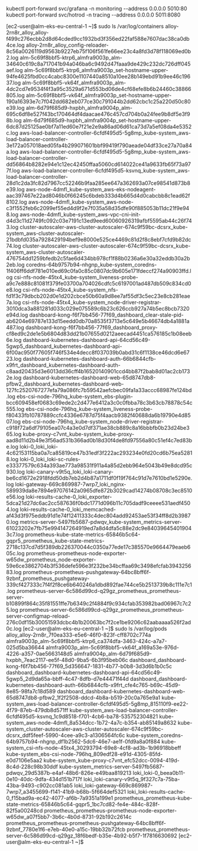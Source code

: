 kubectl port-forward svc/grafana -n monitoring --address 0.0.0.0 5010:80
kubectl port-forward svc/hotrod -n tracing --address 0.0.0.0 5011:8080



[ec2-user@alm-eks-eu-central-1 ~]$ sudo ls /var/log/containers
alloy-2rn8r_alloy_alloy-f499c276ecbb2d8d64cded9cc1932bd3f356ed22faf588e7607dac38ca0db4ce.log
alloy-2rn8r_alloy_config-reloader-8c56a0026119d9563b9227eb75f106f561fe66ee23c4a8fd3d78f118069ed0b2.log
alm-5c69f8bbf5-ktrp6_almfra9003p_alm-34640c619c8a717041b94a046ba6c9492d47faaa9de429c232dc726dff045aef.log
alm-5c69f8bbf5-ktrp6_almfra9003p_set-hostname-upper-94fe4625fbd0cc4cabc8300e1107440a8510a10ee28b149ebd91b9ee46c19637.log
alm-5c69f8bbf5-vk64f_almfra9003p_alm-4dc2cd7e9534f4f3a95c3529a671d553bd06de4cf68efe8b6b24460c38866805.log
alm-5c69f8bbf5-vk64f_almfra9003p_set-hostname-upper-190a16393e7c7f042dd682eb077ce30c791044b2dd62cbc1c25a220d50c80e39.log
alm-6d79f685d9-hxpbh_almfra9004p_alm-695c6df8e527f43bc170464df4daacae476c457cd704b0a24fee9b8df5e3f98b.log
alm-6d79f685d9-hxpbh_almfra9004p_set-hostname-upper-6dc87d25125ae0bf7a11ed60e7f21e2e9a86ad06d61ca73d7a5ef08da4e5352c.log
aws-load-balancer-controller-6cfdf495d5-5g8mp_kube-system_aws-load-balancer-controller-3e172a057018aed05fa4b299071601bbf99419f790aeade04df33ce27a70a84a.log
aws-load-balancer-controller-6cfdf495d5-5g8mp_kube-system_aws-load-balancer-controller-dd56864b8282e94e1c12ec42450ffaa5060cd614022ce41a9633fb65f73a977f.log
aws-load-balancer-controller-6cfdf495d5-ksvnq_kube-system_aws-load-balancer-controller-28d1c2da3fc82d7967cc52246b9faa285ee647a362693a07ce98541d873b8e39.log
aws-node-4dmfl_kube-system_aws-eks-nodeagent-aac397467e22ad8046b0f66245c6bdeb333d4b665d4d0cabcbb8c1ead62f8102.log
aws-node-4dmfl_kube-system_aws-node-c3f1552feb6c2099ef55ed4d9f2e7f035a58d35dfe90f885053b11dc21f9e948.log
aws-node-4dmfl_kube-system_aws-vpc-cni-init-d4d3c11d2749fc092c03e7191c13ed9eed60060926319afbf5595ab44c26f743.log
cluster-autoscaler-aws-cluster-autoscaler-674c9f59bc-dcsrx_kube-system_aws-cluster-autoscaler-21bdbfd035a7928429194bef9e8000e525ce4469c81d2f8c8ebf7cfd9b82dc74.log
cluster-autoscaler-aws-cluster-autoscaler-674c9f59bc-dcsrx_kube-system_aws-cluster-autoscaler-476754dd1259bfedb2c5fae6d434bb978cf1f88b0236a6e30a32eddb30a2b2eb.log
coredns-64b9757b94-nhgnp_kube-system_coredns-1f406ff6ddf781e010ed69c0fa0c85c0807dc9b605e171fdeccf274a90903ffd.log
csi-nfs-node-45tx4_kube-system_liveness-probe-a9c7e888c81081f379fe03700a704026cdfc5c6197001ad487db509c834cd0e8.log
csi-nfs-node-45tx4_kube-system_nfs-fd1f3c79dbcb202d0e1d202cbce50b60a9d8ee7af55df3c5ec23e8cb281eae7a.log
csi-nfs-node-45tx4_kube-system_node-driver-registrar-3010dca3a881281d033c029e075589c6b23c626ccb927a74b5ec8bcb7320e94d.log
dashboard-kong-f6f7bb456-77f69_dashboard_clear-stale-pid-ab6204e69787e133d15eedd0db70a8535f3713e5c649e5b46674db4a1881a487.log
dashboard-kong-f6f7bb456-77f69_dashboard_proxy-cf8ed9c2de1e5b6804d83dd21b07655d0212aeecad4451ca576185c1b08eeb6e.log
dashboard-kubernetes-dashboard-api-64cd56c49-5gwp5_dashboard_kubernetes-dashboard-api-6f00ac950f77605f746f534e4decc8f037039b0abd31c6f1138ce46dcd6e6723.log
dashboard-kubernetes-dashboard-auth-66b6844cfb-x9frt_dashboard_kubernetes-dashboard-auth-c8aad20435d3e6013dd36cff4b16520140901ccd4bb87f2bab8d01ac2cb1732e.log
dashboard-kubernetes-dashboard-web-65d8747db8-pfbw2_dashboard_kubernetes-dashboard-web-127fc2520767277efa79a086fc7b59542aefcbec09fa1a33accc68987fe124bd.log
ebs-csi-node-796hq_kube-system_ebs-plugin-bcc609458ef0683c69ede2c2d477e6412a3c0c0fbba78c3b63cb78878c54c555.log
ebs-csi-node-796hq_kube-system_liveness-probe-f80433fb10787889ccfc4336e6787d75f4aacb9382f40688da6b19790e4d8507.log
ebs-csi-node-796hq_kube-system_node-driver-registrar-c918f72a6df79105ea07c4a3e0d7df371ae38cb889c8a16bbbfb0b23d24be365.log
kube-proxy-c7vnt_kube-system_kube-proxy-aad8d11d2b49e3f56ad531b366ad0b18d30f4de8fd97556a80c51ef4c7ed83be.log
loki-0_loki_loki-4c62153115ba0a7ca85819ce47b31edf3f222ac293234e0fd20cd6b75ea52818.log
loki-0_loki_loki-sc-rules-e33377579c634a393ae773a98531f911a4a85d2ebb964e5043b49e8dcd95c930.log
loki-canary-v9t5q_loki_loki-canary-be6cd1672e2918fdd50db7eb2d4b87a1711df0f19f764c91d7e7610bd1e5290e.log
loki-gateway-669c869987-7wrp7_loki_nginx-589939da8e7894e97076142a0965dfe872b3029cad14274b08708c3ec8510e56.log
loki-results-cache-0_loki_exporter-5dca21d27dc6ac2cc587636f0bdc1771d096b11c705dadf9ceeee531aedf4504.log
loki-results-cache-0_loki_memcached-af43d3f975eddb91d1e74f12411333c4dec804add92453ae53f34ff8d2b39870.log
metrics-server-5497fb5687-pdwqv_kube-system_metrics-server-61023202e7fb75e994147264919ed7a8d4dfa5c88e2dc9e840396454019043c7.log
prometheus-kube-state-metrics-65846b5c64-gqpr5_prometheus_kube-state-metrics-2718c137cd7d5f389db226370044c0350a77ede17c385570e9664479eaeb605c.log
prometheus-prometheus-node-exporter-w65dw_prometheus_node-exporter-59e6ce3862704b3f536defe596e3f232be34bcffaa69c3498efcfab394325683.log
prometheus-prometheus-pushgateway-64bc8bff6f-9zbnf_prometheus_pushgateway-339cf427333c7f4f2f8ce6b640246a1dbd892fae744ce5b2513739b8c111e7c1.log
prometheus-server-6c586d99cd-q29gz_prometheus_prometheus-server-b10899f864c35f81551ffe7b6349c2f4884f9c934cfab353982bad06967c7c25.log
prometheus-server-6c586d99cd-q29gz_prometheus_prometheus-server-configmap-reload-276c0df15b30051593dcbc4b1b20063bc7f2ce1be9206c62aabaaaa526f2ad0c.log
[ec2-user@alm-eks-eu-central-1 ~]$ sudo ls /var/log/pods
alloy_alloy-2rn8r_7f0ea333-e5e6-46f0-823f-cff8702c774a
almfra9003p_alm-5c69f8bbf5-ktrp6_ca374dfa-3463-424c-a7a7-025d5ba36644
almfra9003p_alm-5c69f8bbf5-vk64f_a169a53e-976d-4226-a357-0ae5663148d5
almfra9004p_alm-6d79f685d9-hxpbh_7eac2117-ee5f-48d0-9ba5-6b3f95beb06c
dashboard_dashboard-kong-f6f7bb456-77f69_5d356647-1831-4b77-b0b8-3d3d6b1b0c5c
dashboard_dashboard-kubernetes-dashboard-api-64cd56c49-5gwp5_2d9da65a-bbff-4c47-8dfb-d7e44471f44d
dashboard_dashboard-kubernetes-dashboard-auth-66b6844cfb-x9frt_cfe4c765-b69c-45d9-8e85-98fa7c18d589
dashboard_dashboard-kubernetes-dashboard-web-65d8747db8-pfbw2_1f2f2508-ddcd-4b8a-b519-20c0a765e9a1
kube-system_aws-load-balancer-controller-6cfdf495d5-5g8mp_815110f9-ee22-4f79-87eb-479db8d571ff
kube-system_aws-load-balancer-controller-6cfdf495d5-ksvnq_1c9d8518-f701-4cb6-ba78-535752304821
kube-system_aws-node-4dmfl_8a534dcc-1b72-4a7c-b354-ab85149a8632
kube-system_cluster-autoscaler-aws-cluster-autoscaler-674c9f59bc-dcsrx_ddf5feef-5990-4cee-a9c3-a1306564fc6c
kube-system_coredns-64b9757b94-nhgnp_df1b2562-5dc6-46e7-ae1f-0fd9a8a0f884
kube-system_csi-nfs-node-45tx4_30293794-69e8-4cf8-ad3b-1b96918bbeff
kube-system_ebs-csi-node-796hq_809edf28-e91d-4305-85fd-e0d7106e5aa2
kube-system_kube-proxy-c7vnt_efc52dcc-0094-419d-8c4d-228c98b30ddf
kube-system_metrics-server-5497fb5687-pdwqv_29d5387b-e4af-48b6-826e-e49baa819213
loki_loki-0_beea0b11-0e10-40dc-9dfa-434d151b717f
loki_loki-canary-v9t5q_9f327c7a-75ba-43ba-9493-c902cc081ab5
loki_loki-gateway-669c869987-7wrp7_a3455699-f141-41b9-b68b-5f664def5321
loki_loki-results-cache-0_f15bad9a-ec42-4077-af6b-7a9351a199e1
prometheus_prometheus-kube-state-metrics-65846b5c64-gqpr5_1bc7cd82-fe4e-484c-828f-82f5a00248cd
prometheus_prometheus-prometheus-node-exporter-w65dw_a07f5bb7-3b6c-4b0d-8731-92b192c2614c
prometheus_prometheus-prometheus-pushgateway-64bc8bff6f-9zbnf_7780e1f6-e7eb-40e0-a15c-19bb32b72fcb
prometheus_prometheus-server-6c586d99cd-q29gz_18f6bedf-b35e-4b92-b5f7-1f7816630692
[ec2-user@alm-eks-eu-central-1 ~]$